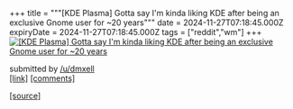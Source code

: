+++
title = """[KDE Plasma] Gotta say I'm kinda liking KDE after being an exclusive Gnome user for ~20 years"""
date = 2024-11-27T07:18:45.000Z
expiryDate = 2024-11-27T07:18:45.000Z
tags = ["reddit","wm"]
+++
[![[KDE Plasma] Gotta say I'm kinda liking KDE after being an exclusive Gnome user for ~20 years](https://preview.redd.it/gs5j7vonae3e1.png?width=640&crop=smart&auto=webp&s=81916ab478b361ec682347961defd11a5a2eaee5 "[KDE Plasma] Gotta say I'm kinda liking KDE after being an exclusive Gnome user for ~20 years")](https://www.reddit.com/r/unixporn/comments/1h0yru2/kde_plasma_gotta_say_im_kinda_liking_kde_after/)

submitted by [/u/dmxell](https://www.reddit.com/user/dmxell)  
[\[link\]](https://i.redd.it/gs5j7vonae3e1.png) [\[comments\]](https://www.reddit.com/r/unixporn/comments/1h0yru2/kde_plasma_gotta_say_im_kinda_liking_kde_after/)

[[source]](https://www.reddit.com/r/unixporn/comments/1h0yru2/kde_plasma_gotta_say_im_kinda_liking_kde_after/)
